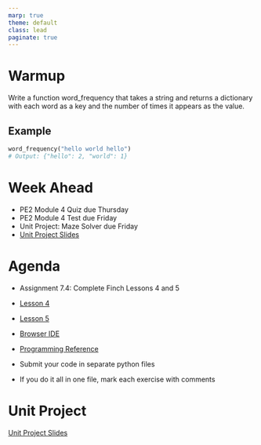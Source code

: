 ```yaml
---
marp: true
theme: default
class: lead
paginate: true
---
```


<!-- headingDivider: 1 -->
<!-- backgroundColor: black -->
<!-- class: invert -->

# **Warmup**

Write a function word_frequency that takes a string and returns a dictionary with each word as a key and the number of times it appears as the value.

## **Example**

```python
word_frequency("hello world hello")
# Output: {"hello": 2, "world": 1}
```

# Week Ahead

- PE2 Module 4 Quiz due Thursday
- PE2 Module 4 Test due Friday
- Unit Project: Maze Solver due Friday 
- [Unit Project Slides](https://whlapinel.github.io/courses/python-ii-programming-honors/unit-7/lesson-7.7/files/project_slides.html)

# Agenda

- Assignment 7.4: Complete Finch Lessons 4 and 5
- [Lesson 4](https://learn.birdbraintechnologies.com/finch/python/program/lesson-4-controlling-motors)
- [Lesson 5](https://learn.birdbraintechnologies.com/finch/python/program/lesson-5-buttons-and-distance-sensor)
- [Browser IDE](https://brython.birdbraintechnologies.com/)
- [Programming Reference](https://learn.birdbraintechnologies.com/finch/python/?robot=finch&software=python&moduleslide=&pg=library&r=&&moduleslide2=)

- Submit your code in separate python files
- If you do it all in one file, mark each exercise with comments

# Unit Project

[Unit Project Slides](https://whlapinel.github.io/courses/python-ii-programming-honors/unit-7/lesson-7.7/files/project_slides.html)
